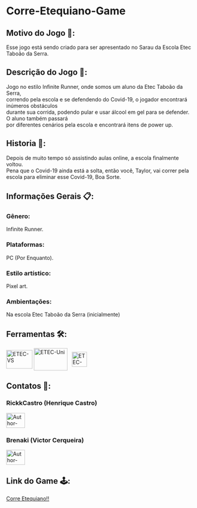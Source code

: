 # Corre-Etequiano-Game

## Motivo do Jogo 🤷:
<div>
    Esse jogo está sendo criado para ser apresentado no Sarau da Escola Etec Taboão da Serra.<br>
</div>

## Descrição do Jogo 📃:
<div>
    Jogo no estilo Infinite Runner, onde somos um aluno da Etec Taboão da Serra,<br> 
    correndo pela escola e se defendendo do Covid-19, o jogador encontrará inúmeros obstáculos<br> 
    durante sua corrida, podendo pular e usar álcool em gel para se defender. O aluno também passará<br> 
    por diferentes cenários pela escola e encontrará itens de power up.
</div>

## Historia 📕:
<div>
    Depois de muito tempo só assistindo aulas online, a escola finalmente voltou.<br> 
    Pena que o Covid-19 ainda está a solta, então você, Taylor, vai correr pela escola para eliminar esse Covid-19, Boa Sorte.
</div>

## Informações Gerais 📋:
<div>
    <h3>Gênero:</h3>
    <p>Infinite Runner.</p> 
    <h3>Plataformas:</h3>
    <p>PC (Por Enquanto).</p>
    <h3>Estilo artístico:</h3>
    <p>Pixel art.</p>
    <h3>Ambientações:</h3>
    <p>Na escola Etec Taboão da Serra (inicialmente)</p>
</div>

## Ferramentas 🛠:
<div style="display: inline_block">
    <a href="https://visualstudio.microsoft.com/pt-br/downloads/" target="_blank"><img align="center" alt="ETEC-VS" height="50" width="70" src="https://cdn.discordapp.com/attachments/905060383922978826/905060448867594260/Visual-Studio-Logo.png"></a>
    <a href="https://store.unity.com" target="_blank"><img align="center" alt="ETEC-Uni" height="60" width="90" src="https://cdn.discordapp.com/attachments/905060383922978826/905063517919535154/unity.png"></a>
    &nbsp;
    <a href="https://www.aseprite.org" target="_blank"><img align="center" alt="ETEC-Ase" height="40" width="40" src="https://cdn.discordapp.com/attachments/905060383922978826/905060451027681281/429789.png"></a>
</div>

## Contatos 📱:
<div>
<p align="center"> 
        <h3>RickkCastro (Henrique Castro)</h3>
        <a href="mailto:heinrickoficial25@gmail.com"><img width="50" height="40" alt="Author-Email-RC" src="https://cdn.discordapp.com/attachments/905060383922978826/905068860334538762/email.png"></a>
        <h3>Brenaki (Victor Cerqueira)</h3>
        <a href="mailto:victor.legat.cerqueira@gmail.com" target="_blank"><img width="50" height="40" alt="Author-Email-BV" src="https://cdn.discordapp.com/attachments/905060383922978826/905068860334538762/email.png"></a>
 </p>
</div>

## Link do Game 🕹️:

<div>
<a href="https://rickkcastro.itch.io/corre-etequiano">
        Corre Etequiano!!
    </a>
</div>

